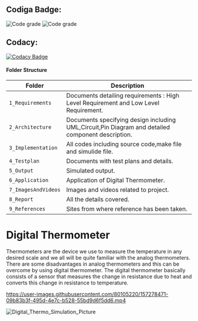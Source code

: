 ## Codiga Badge:
![Code grade](https://api.codiga.io/project/31729/score/svg)
 ![Code grade](https://api.codiga.io/project/31729/status/svg)
 
## Codacy:
[![Codacy Badge](https://app.codacy.com/project/badge/Grade/4836f4fe6826478996dbb345bcc8a396)](https://www.codacy.com/gh/omeeom/M2-EmbSys/dashboard?utm_source=github.com&amp;utm_medium=referral&amp;utm_content=omeeom/M2-EmbSys&amp;utm_campaign=Badge_Grade)

#### Folder Structure
Folder             | Description
-------------------| -----------------------------------------
`1_Requirements`   | Documents detailing requirements : High Level Requirement and Low Level Requirement.
`2_Architecture`   | Documents specifying design including UML,Circuit,Pin Diagram and detailed component description.
`3_Implementation` | All codes including source code,make file and simulide file.
`4_Testplan`       | Documents with test plans and details.
`5_Output`         | Simulated output.
`6_Application`    | Application of Digital Thermometer.
`7_ImagesAndVideos`| Images and videos related to project.
`8_Report`         | All the details covered.
`9_References`     | Sites from where reference has been taken.


# Digital Thermometer

Thermometers are the device we use to measure the temperature in any desired scale and we all will be quite familiar with the analog thermometers. There are some disadvantages in analog thermometers and this can be overcome by using digital thermometer.
The digital thermometer basically consists of a sensor that measures the change in resistance due to heat and converts this change in resistance to temperature.

https://user-images.githubusercontent.com/80105220/157278471-09b83b3f-495d-4e7c-b528-55bd9d6f5dd6.mp4

![Digital_Thermo_Simulation_Picture](https://user-images.githubusercontent.com/80105220/157251163-85f8b9b2-ef5c-4eac-b1b6-229d356cc579.jpg)
